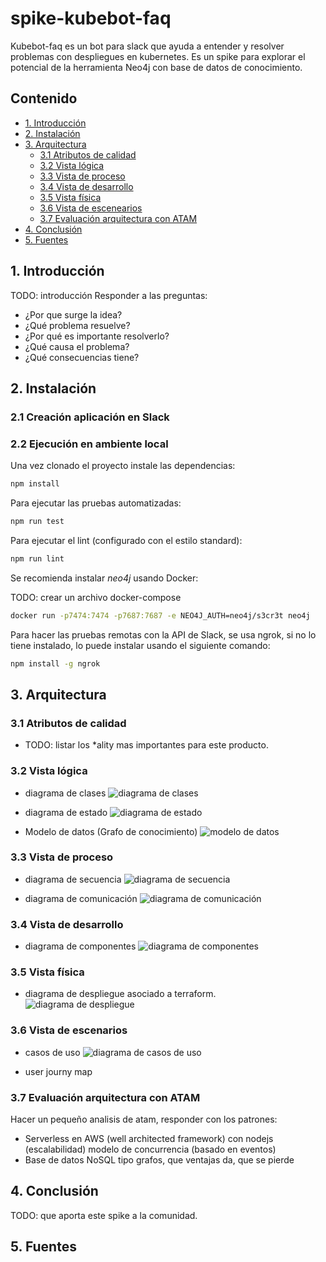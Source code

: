 # spike-kubebot-faq
Kubebot-faq es un bot para slack que ayuda a entender y resolver problemas con despliegues en kubernetes. Es un spike para explorar el potencial de la herramienta Neo4j con base de datos de conocimiento.

## Contenido

- [1. Introducción](#1-introducción)
- [2. Instalación](#2-instalación)
- [3. Arquitectura](#3-arquitectura)
  - [3.1 Atributos de calidad](#3-1-atributos-de-calidad)
  - [3.2 Vista lógica](#3-2-vista-lógica)
  - [3.3 Vista de proceso](#3-3-vista-de-proceso)
  - [3.4 Vista de desarrollo](#3-4-vista-de-desarrollo)
  - [3.5 Vista física](#3-5-vista-física)
  - [3.6 Vista de escenearios](#3-6-vista-de-escenarios)
  - [3.7 Evaluación arquitectura con ATAM](#3-7-evaluación-arquitectura-con-atam)
- [4. Conclusión](#4-conclusión)
- [5. Fuentes](#5-fuentes)


## 1. Introducción

TODO: introducción
Responder a las preguntas: 

- ¿Por que surge la idea?
- ¿Qué problema resuelve?
- ¿Por qué es importante resolverlo?
- ¿Qué causa el problema?
- ¿Qué consecuencias tiene?


## 2. Instalación

### 2.1 Creación aplicación en Slack

### 2.2 Ejecución en ambiente local

Una vez clonado el proyecto instale las dependencias:

```sh
npm install
```

Para ejecutar las pruebas automatizadas:
```sh
npm run test
````

Para ejecutar el lint (configurado con el estilo standard):

```sh
npm run lint
```

Se recomienda instalar _neo4j_ usando Docker:

TODO: crear un archivo docker-compose

```sh
docker run -p7474:7474 -p7687:7687 -e NEO4J_AUTH=neo4j/s3cr3t neo4j
````

Para hacer las pruebas remotas con la API de Slack, se usa ngrok, si no lo tiene instalado, lo puede instalar usando el siguiente comando:

```sh
npm install -g ngrok
```

## 3. Arquitectura 

### 3.1 Atributos de calidad

- TODO: listar los *ality mas importantes para este producto.

### 3.2 Vista lógica
- diagrama de clases
![diagrama de clases](#./doc/assets/v-logica-d-clases.png)

- diagrama de estado
![diagrama de estado](#./doc/assets/v-logica-d-estado.png)

- Modelo de datos (Grafo de conocimiento)
![modelo de datos](#./doc/assets/modelo-datos.png)

### 3.3 Vista de proceso
- diagrama de secuencia
![diagrama de secuencia](#./doc/assets/v-proceso-d-secuencia.png)

- diagrama de comunicación
![diagrama de comunicación](#./doc/assets/v-proceso-d-comunicacion.png)

### 3.4 Vista de desarrollo
- diagrama de componentes
![diagrama de componentes](#./doc/assets/v-desarrollo-d-componentes.png)

### 3.5 Vista física
- diagrama de despliegue asociado a terraform.
![diagrama de despliegue](#./doc/assets/v-fisica-d-despliegue.png)

### 3.6 Vista de escenarios
- casos de uso
![diagrama de casos de uso](#./doc/assets/v-escenario-d-casos-uso.png)

- user journy map

### 3.7 Evaluación arquitectura con ATAM

Hacer un pequeño analisis de atam, responder con los patrones:
- Serverless en AWS (well architected framework) con nodejs (escalabilidad) modelo de concurrencia (basado en eventos)
- Base de datos NoSQL tipo grafos, que ventajas da, que se pierde

## 4. Conclusión

TODO: que aporta este spike a la comunidad.

## 5. Fuentes
